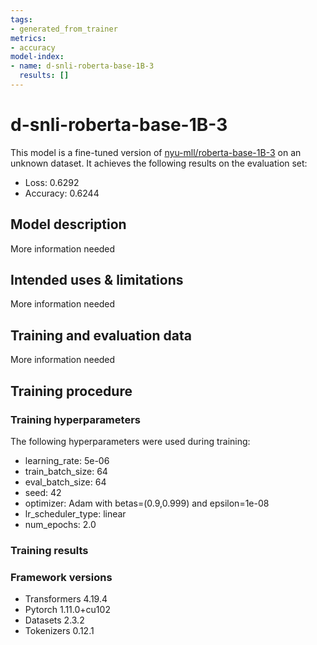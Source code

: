 ```yaml
---
tags:
- generated_from_trainer
metrics:
- accuracy
model-index:
- name: d-snli-roberta-base-1B-3
  results: []
---
```


<!-- This model card has been generated automatically according to the information the Trainer had access to. You
should probably proofread and complete it, then remove this comment. -->

# d-snli-roberta-base-1B-3

This model is a fine-tuned version of [nyu-mll/roberta-base-1B-3](https://huggingface.co/nyu-mll/roberta-base-1B-3) on an unknown dataset.
It achieves the following results on the evaluation set:
- Loss: 0.6292
- Accuracy: 0.6244

## Model description

More information needed

## Intended uses & limitations

More information needed

## Training and evaluation data

More information needed

## Training procedure

### Training hyperparameters

The following hyperparameters were used during training:
- learning_rate: 5e-06
- train_batch_size: 64
- eval_batch_size: 64
- seed: 42
- optimizer: Adam with betas=(0.9,0.999) and epsilon=1e-08
- lr_scheduler_type: linear
- num_epochs: 2.0

### Training results



### Framework versions

- Transformers 4.19.4
- Pytorch 1.11.0+cu102
- Datasets 2.3.2
- Tokenizers 0.12.1
